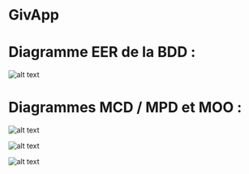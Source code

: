 # GivApp

# Diagramme EER de la BDD :

![alt text](https://zupimages.net/up/20/10/qzwr.jpg)

# Diagrammes MCD / MPD et MOO :
![alt text](https://zupimages.net/up/20/10/haiv.jpg)

![alt text](https://zupimages.net/up/20/10/mbt2.jpg)

![alt text](https://zupimages.net/up/20/10/4o2q.jpg)

